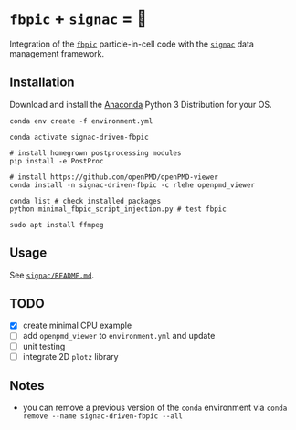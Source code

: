 # `fbpic` + `signac` = 💓

Integration of the [`fbpic`](https://fbpic.github.io) particle-in-cell code with the [`signac`](https://signac.io) data management framework.

## Installation

Download and install the [Anaconda](https://www.anaconda.com) Python 3
Distribution for your OS.

```console
conda env create -f environment.yml

conda activate signac-driven-fbpic

# install homegrown postprocessing modules 
pip install -e PostProc

# install https://github.com/openPMD/openPMD-viewer
conda install -n signac-driven-fbpic -c rlehe openpmd_viewer

conda list # check installed packages
python minimal_fbpic_script_injection.py # test fbpic

sudo apt install ffmpeg
```

## Usage

See [`signac/README.md`](https://github.com/berceanu/signac-driven-fbpic/blob/master/signac/README.md).

## TODO

- [X] create minimal CPU example
- [ ] add `openpmd_viewer` to `environment.yml` and update
- [ ] unit testing
- [ ] integrate 2D `plotz` library

## Notes

- you can remove a previous version of the `conda` environment via `conda remove --name signac-driven-fbpic --all`
